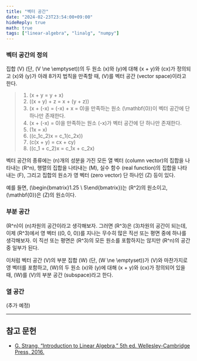 ```yaml
---
title: "벡터 공간"
date: "2024-02-23T23:54:00+09:00"
hideReply: true
math: true
tags: ["linear-algebra", "linalg", "numpy"]
---
```


### 벡터 공간의 정의

집합 \(V\) (단, \(V \ne \emptyset\))의 두 원소 \(x\)와 \(y\)에 대해 \(x + y\)와 \(cx\)가 정의되고 \(x\)와 \(y\)가 아래 8가지 법칙을 만족할 때, \(V\)를 벡터 공간 (vector space)이라고 한다.

> 1. \(x + y = y + x\)
> 2. \((x + y) + z = x + (y + z)\)
> 3. \(x + (-x) = (-x) + x = 0\)을 만족하는 원소 \(\mathbf{0}\)이 벡터 공간에 단 하나만 존재한다.
> 4. \(x + (-x) = 0\)을 만족하는 원소 \(-x\)가 벡터 공간에 단 하나만 존재한다.
> 5. \(1x = x\)
> 6. \((c_1c_2)x = c_1(c_2x)\)
> 7. \(c(x + y) = cx + cy\)
> 8. \((c_1 + c_2)x = c_1x + c_2x\)

벡터 공간의 종류에는 \(n\)개의 성분을 가진 모든 열 벡터 (column vector)의 집합을 나타내는 \(R^n\), 행렬의 집합을 나타내는 \(M\), 실수 함수 (real function)의 집합을 나타내는 \(F\), 그리고 집합의 원소가 영 벡터 (zero vector) 단 하나인 \(Z\) 등이 있다.

예를 들면, \(\begin{bmatrix}1.25 \\ 5\end{bmatrix}\)는 \(R^2\)의 원소이고, \(\mathbf{0}\)은 \(Z\)의 원소이다.

### 부분 공간

\(R^n\)이 \(n\)차원의 공간이라고 생각해보자. 그러면 \(R^3\)은 \(3\)차원의 공간이 되는데, 이제 \(R^3\)에서 영 벡터 (\(0, 0, 0)\)를 지나는 무수히 많은 직선 또는 평면 중에 하나를 생각해보자. 이 직선 또는 평면은 \(R^3\)의 모든 원소를 포함하지는 않지만 \(R^n\)의 공간 중 일부가 된다.

이처럼 벡터 공간 \(V\)의 부분 집합 \(W\) (단, \(W \ne \emptyset\))가 \(V\)와 마찬가지로 영 벡터를 포함하고, \(W\)의 두 원소 \(x\)와 \(y\)에 대해 \(x + y\)와 \(cx\)가 정의되어 있을 때, \(W\)를 \(V\)의 부분 공간 (subspace)라고 한다.

### 열 공간

(추가 예정)

---

## 참고 문헌

- [G. Strang, “Introduction to Linear Algebra,” 5th ed. Wellesley-Cambridge Press, 2016.](https://math.mit.edu/~gs/linearalgebra/ila5/indexila5.html)
